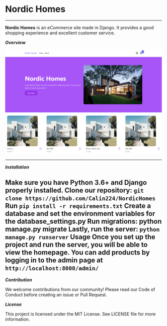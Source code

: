 # Nordic Homes
---

**Nordic Homes** is an eCommerce site made in Django. It provides a good shopping experience and excellent customer service.

***Overview***

![alt text](media/Capture.PNG)

---
***Installation***

Make sure you have Python 3.6+ and Django properly installed.
Clone our repository: `git clone https://github.com/Calin224/NordicHomes`
Run `pip install -r requirements.txt`
Create a database and set the environment variables for the database_settings.py
Run migrations: python manage.py migrate
Lastly, run the server: `python manage.py runserver`
Usage
Once you set up the project and run the server, you will be able to view the homepage. You can add products by logging in to the admin page at `http://localhost:8000/admin/`
---
***Contribution***

We welcome contributions from our community! Please read our Code of Conduct before creating an issue or Pull Request.

***License***

This project is licensed under the MIT License. See LICENSE file for more information.